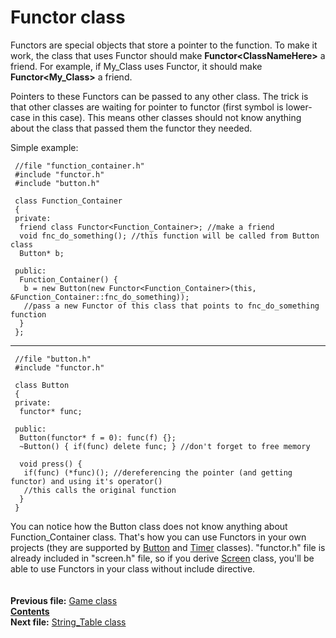﻿# Functor class

Functors are special objects that store a pointer to the function. To make it work, the class that uses Functor should make **Functor\<ClassNameHere\>** a friend. For example, if My_Class uses Functor, it should make **Functor\<My_Class\>** a friend.

Pointers to these Functors can be passed to any other class. The trick is that other classes are waiting for pointer to functor (first symbol is lower-case in this case). This means other classes should not know anything about the class that passed them the functor they needed.

Simple example:

     //file "function_container.h"
     #include "functor.h"
     #include "button.h"
    
     class Function_Container
     {
     private:
      friend class Functor<Function_Container>; //make a friend
      void fnc_do_something(); //this function will be called from Button class
      Button* b;
    
     public:
      Function_Container() {
       b = new Button(new Functor<Function_Container>(this, &Function_Container::fnc_do_something));
       //pass a new Functor of this class that points to fnc_do_something function
      }
     };
     
----

     //file "button.h"
     #include "functor.h"
    
     class Button
     {
     private:
      functor* func;
    
     public:
      Button(functor* f = 0): func(f) {};
      ~Button() { if(func) delete func; } //don't forget to free memory
    
      void press() {
       if(func) (*func)(); //dereferencing the pointer (and getting functor) and using it's operator()
       //this calls the original function
      }
     }

You can notice how the Button class does not know anything about Function_Container class. That's how you can use Functors in your own projects (they are supported by [Button](15_Button.md) and [Timer](17_Timer.md) classes). "functor.h" file is already included in "screen.h" file, so if you derive [Screen](03_Screen.md) class, you'll be able to use Functors in your class without include directive.  
   
   
**Previous file:** [Game class](05_Game.md)  
**[Contents](00_Contents.md)**  
**Next file:** [String_Table class](07_String_Table.md)